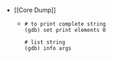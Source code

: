 - [[Core Dump]]
	- ```
	  # to print complete string
	  (gdb) set print elements 0
	  
	  # list string
	  (gdb) info args
	  ```